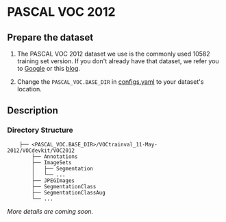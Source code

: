 # PASCAL VOC 2012

## Prepare the dataset

1. The PASCAL VOC 2012 dataset we use is the commonly used 10582 training set version. If you don't already have that dataset, we refer you to [Google](https://www.google.com) or this [blog](https://www.sun11.me/blog/2018/how-to-use-10582-trainaug-images-on-DeeplabV3-code/).

2. Change the `PASCAL_VOC.BASE_DIR` in [configs.yaml](../../configs.yaml) to your dataset's location.

## Description

### Directory Structure

```
    ├── <PASCAL_VOC.BASE_DIR>/VOCtrainval_11-May-2012/VOCdevkit/VOC2012                    
        ├── Annotations 
        ├── ImageSets
        │   ├── Segmentation
        │   └── ... 
        ├── JPEGImages
        ├── SegmentationClass
        ├── SegmentationClassAug
        └── ...
```

*More details are coming soon.*
